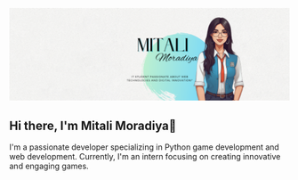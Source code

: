 ![logo](https://github.com/MitaliMoradiya/MitaliMoradiya/blob/main/assets/Neutral%20Modern%20New%20Release%20Fashion%20Instagram%20Carousel%20(4).png)

## Hi there, I'm Mitali Moradiya👋
I'm a passionate developer specializing in Python game development and web development. Currently, I'm an intern focusing on creating innovative and engaging games.

<!--
**MitaliMoradiya/MitaliMoradiya** is a ✨ _special_ ✨ repository because its `README.md` (this file) appears on your GitHub profile.

Here are some ideas to get you started:

- 🔭 I’m currently exploring cloud services for game development 
- 🌱 I’m currently learning Python Programming
- 📫 How to reach me: mitalimoradiya2003@gmail.com
- 🌟 Projects: https://github.com/MitaliMoradiya
- ⚡ Fun fact: I love playing and developing games in my free time.




